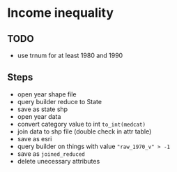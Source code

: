 # Income inequality


## TODO
* use trnum for at least 1980 and 1990


## Steps

* open year shape file
* query builder reduce to State
* save as state shp
* open year data
* convert category value to int `to_int(medcat)`
* join data to shp file (double check in attr table)
* save as esri
* query builder on things with value `"raw_1970_v" > -1`
* save as `joined_reduced`
* delete unecessary attributes
